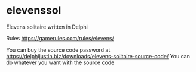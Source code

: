# elevenssol
Elevens solitaire written in Delphi

Rules https://gamerules.com/rules/elevens/

You can buy the source code password at https://delphijustin.biz/downloads/elevens-solitaire-source-code/
You can do whatever you want with the source code
